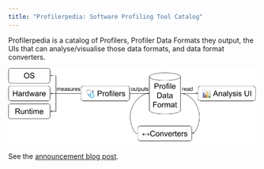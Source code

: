 ```yaml
---
title: "Profilerpedia: Software Profiling Tool Catalog"
---
```

Profilerpedia is a catalog of Profilers, Profiler Data Formats they output, the
UIs that can analyse/visualise those data formats, and data format converters.

<img src="graph.png">

See the [announcement blog post](https://www.markhansen.co.nz/profilerpedia/).
